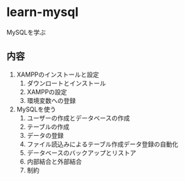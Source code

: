 # learn-mysql
MySQLを学ぶ

## 内容
1. XAMPPのインストールと設定
    1. ダウンロートとインストール
    1. XAMPPの設定
    1. 環境変数への登録
1. MySQLを使う
    1. ユーザーの作成とデータベースの作成
    1. テーブルの作成
    1. データの登録
    1. ファイル読込みによるテーブル作成データ登録の自動化
    1. データベースのバックアップとリストア
    1. 内部結合と外部結合
    1. 制約


<!-- 修正時刻: Thu Aug 12 07:15:58 2021 -->
